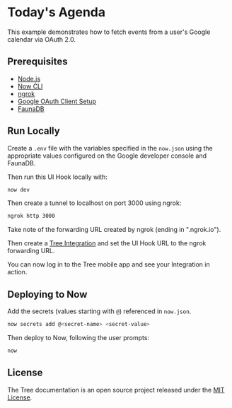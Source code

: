 # Today's Agenda

This example demonstrates how to fetch events from a user's Google calendar via OAuth 2.0.

## Prerequisites

- [Node.js](https://nodejs.org)
- [Now CLI](https://zeit.co/download)
- [ngrok](https://ngrok.com)
- [Google OAuth Client Setup](https://console.developers.google.com)
- [FaunaDB](https://dashboard.fauna.com)

## Run Locally

Create a `.env` file with the variables specified in the `now.json` using the appropriate values
configured on the Google developer console and FaunaDB.

Then run this UI Hook locally with:

```bash
now dev
```

Then create a tunnel to localhost on port 3000 using ngrok:

```bash
ngrok http 3000
```

Take note of the forwarding URL created by ngrok (ending in ".ngrok.io").

Then create a [Tree Integration](https://treedocs.now.sh/docs/v1/getting-started/) and set the UI Hook URL to the ngrok forwarding URL.

You can now log in to the Tree mobile app and see your Integration in action.

## Deploying to Now

Add the secrets (values starting with `@`) referenced in `now.json`.

```bash
now secrets add @<secret-name> <secret-value>
```

Then deploy to Now, following the user prompts:

```bash
now
```

## License

The Tree documentation is an open source project released under the [MIT
License](https://github.com/workwell/integrations/blob/master/LICENSE.md).
